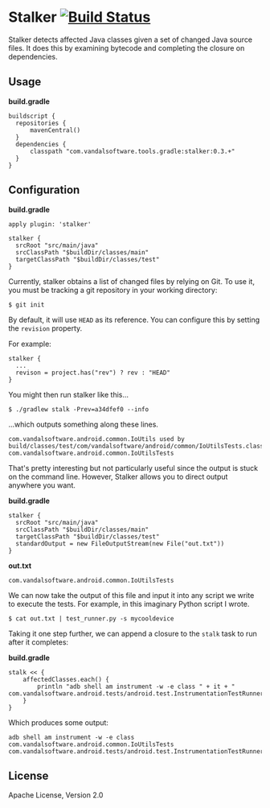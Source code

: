 Stalker [![Build Status](https://travis-ci.org/VandalSoftware/stalker.png?branch=master)](https://travis-ci.org/VandalSoftware/stalker)
=======

Stalker detects affected Java classes given a set of changed Java source files.
It does this by examining bytecode and completing the closure on dependencies.

## Usage

**build.gradle**

    buildscript {
      repositories {
          mavenCentral()
      }
      dependencies {
          classpath "com.vandalsoftware.tools.gradle:stalker:0.3.+"
      }
    }

## Configuration

**build.gradle**

    apply plugin: 'stalker'

    stalker {
      srcRoot "src/main/java"
      srcClassPath "$buildDir/classes/main"
      targetClassPath "$buildDir/classes/test"
    }

Currently, stalker obtains a list of changed files by relying on Git.
To use it, you must be tracking a git repository in your working directory:

    $ git init
    
By default, it will use `HEAD` as its reference. You can configure this by setting
the `revision` property.

For example:

    stalker {
      ...
      revison = project.has("rev") ? rev : "HEAD"
    }

You might then run stalker like this...

    $ ./gradlew stalk -Prev=a34dfef0 --info

...which outputs something along these lines.

    com.vandalsoftware.android.common.IoUtils used by build/classes/test/com/vandalsoftware/android/common/IoUtilsTests.class
    com.vandalsoftware.android.common.IoUtilsTests

That's pretty interesting but not particularly useful since the output is stuck on the command line.
However, Stalker allows you to direct output anywhere you want.

**build.gradle**

    stalker {
      srcRoot "src/main/java"
      srcClassPath "$buildDir/classes/main"
      targetClassPath "$buildDir/classes/test"
      standardOutput = new FileOutputStream(new File("out.txt"))
    }

**out.txt**

    com.vandalsoftware.android.common.IoUtilsTests

We can now take the output of this file and input it into any script we write to execute the tests.
For example, in this imaginary Python script I wrote.

    $ cat out.txt | test_runner.py -s mycooldevice
    
Taking it one step further, we can append a closure to the `stalk` task to run after it completes:

**build.gradle**

    stalk << {
        affectedClasses.each() {
            println "adb shell am instrument -w -e class " + it + " com.vandalsoftware.android.tests/android.test.InstrumentationTestRunner"
        }
    }

Which produces some output:

    adb shell am instrument -w -e class com.vandalsoftware.android.common.IoUtilsTests com.vandalsoftware.android.tests/android.test.InstrumentationTestRunner

## License

Apache License, Version 2.0
